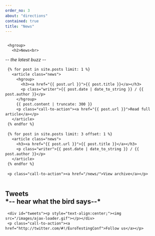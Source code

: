 ```yaml
---
order_no: 3
about: "directions"
contained: true
title: "News"
---
```


<div class="column half">

     <hgroup>
       <h2>News<br>
*--   <span>the latest buzz</span></h2> --*
     </hgroup>


     {% for post in site.posts limit: 1 %}
       <article class="news">
         <hgroup>
           <h3><a href="{{ post.url }}">{{ post.title }}</a></h3>
           <p class="writer">{{ post.date | date_to_string }} / {{ post.author }}</p>
         </hgroup>
         {{ post.content | truncate: 300 }}
         <p class="call-to-action"><a href="{{ post.url }}">Read full article</a></p>
       </article>
     {% endfor %}

     {% for post in site.posts limit: 3 offset: 1 %}
       <article class="news">
         <h3><a href="{{ post.url }}">{{ post.title }}</a></h3>
         <p class="writer">{{ post.date | date_to_string }} / {{ post.author }}</p>
       </article>
     {% endfor %}

     <p class="call-to-action"><a href="/news/">View archive</a></p>
</div>

<div class="column half">
     <hgroup>
       <h2>Tweets<br>
      *-- <span>hear what the bird says</span>--*
      </h2>
     </hgroup>

     <div id="tweets"><p style="text-align:center;"><img src="/images/ajax-loader.gif"></p></div>
     <p class="call-to-action"><a href="http://twitter.com/#!/EuroTestingConf">Follow us</a></p>
   </div>
